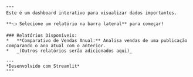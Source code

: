     """
    Este é um dashboard interativo para visualizar dados importantes.

    **👈 Selecione um relatório na barra lateral** para começar!

    ### Relatórios Disponíveis:
    *   **Comparativo de Vendas Anual:** Analisa vendas de uma publicação comparando o ano atual com o anterior.
    *   _(Outros relatórios serão adicionados aqui)_

    ---
    *Desenvolvido com Streamlit*
    """
